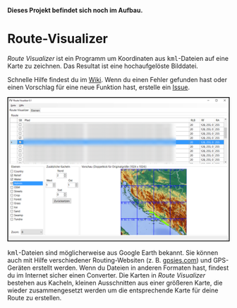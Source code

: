 **Dieses Projekt befindet sich noch im Aufbau.**

# Route-Visualizer

*Route Visualizer* ist ein Programm um Koordinaten aus <tt>kml</tt>-Dateien auf eine Karte zu zeichnen. Das Resultat ist eine hochaufgelöste Bilddatei.

Schnelle Hilfe findest du im [Wiki](https://github.com/DAccord/Route-Visualizer/wiki). Wenn du einen Fehler gefunden hast oder einen Vorschlag für eine neue Funktion hast, erstelle ein [Issue](https://github.com/DAccord/Route-Visualizer/issues).

![Screenshot](Screenshot.png)



<tt>kml</tt>-Dateien sind möglicherweise aus Google Earth bekannt. Sie können auch mit Hilfe verschiedener Routing-Websiten (z.&nbsp;B. [gpsies.com](http://www.gpsies.com)) und GPS-Geräten erstellt werden. Wenn du Dateien in anderen Formaten hast, findest du im Internet sicher einen Converter. Die Karten in *Route Visualizer* bestehen aus Kacheln, kleinen Ausschnitten aus einer größeren Karte, die wieder zusammengesetzt werden um die entsprechende Karte für deine Route zu erstellen.
